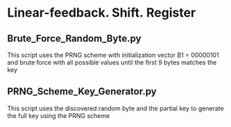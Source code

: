 # Linear-feedback. Shift. Register
## Brute_Force_Random_Byte.py
This script uses the PRNG scheme with initialization vector B1 = 00000101 and brute force with all possible values until the first 9 bytes matches the key
## PRNG_Scheme_Key_Generator.py
This script  uses the discovered random byte and the partial key to generate the full key using the PRNG scheme
